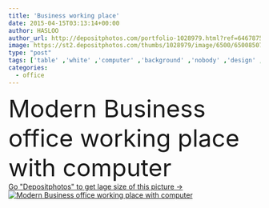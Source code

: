 ```yaml
---
title: 'Business working place'
date: 2015-04-15T03:13:14+00:00
author: HASLOO
author_url: http://depositphotos.com/portfolio-1028979.html?ref=64678756
image: https://st2.depositphotos.com/thumbs/1028979/image/6500/65008507/api_thumb_450.jpg?forcejpeg=true
type: "post"
tags: ['table' ,'white' ,'computer' ,'background' ,'nobody' ,'design' ,'bright' ,'business' ,'decor' ,'sunlight' ,'comfortable' ,'vertical' ,'light' ,'natural' ,'wooden' ,'chair' ,'style' ,'modern' ,'office' ,'interior' ,'clear' ,'device' ,'fingers' ,'screen' ,'monitor' ,'desktop' ,'work' ,'desk' ,'simple' ,'room' ,'indoors' ,'inside' ,'trendy' ,'comfort' ,'workplace' ,'workspace' ,'daylight' ,'contemporary' ,'place' ,'walls' ,'whiteboard' ,'ladies' ,'minimal' ,'mac' ,'imac' ,'no people' ,'white board' ]
categories: 
  - office
---
```

<div aling="center">
            <font size="60"> Modern Business office working place with computer</font>   
</div>
<div>
    <a href='https://depositphotos.com/65008507/stock-photo-business-working-place.html?ref=64678756' target=_blank > Go "Depositphotos" to get lage size of this picture ->
        <img href='https://depositphotos.com/65008507/stock-photo-business-working-place.html?ref=64678756' src='https://st2.depositphotos.com/1028979/6500/i/950/depositphotos_65008507-stock-photo-business-working-place.jpg?forcejpeg=true' alt='Modern Business office working place with computer' >
    </a>
</div>
